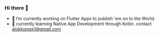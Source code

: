 ### Hi there 👋


- 🔭 I’m currently working on Flutter Apps to publish 'em on to the World.
- 🌱 currently learning Native App Development through Kotlin.
contact alokkumax1@gmail.com
